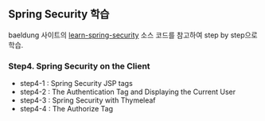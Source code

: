 ## Spring Security 학습

baeldung 사이트의 [learn-spring-security](https://github.com/eugenp/learn-spring-security) 소스 코드를 참고하여 step by step으로 학습.

### Step4. Spring﻿﻿﻿ ﻿﻿﻿Security﻿﻿﻿ ﻿﻿on﻿﻿ ﻿the ﻿﻿Client
- step4-1 : Spring Security JSP tags
- step4-2 : The Authentication Tag and Displaying the Current User
- step4-3 : Spring Security with Thymeleaf
- step4-4 : The Authorize Tag